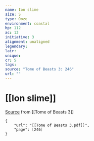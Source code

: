 ```yaml
---
name: Ion slime
size: S
type: Ooze
environment: coastal
hp: 112
ac: 13
initiative: 3
alignment: unaligned
legendary: 
lair: 
unique: 
cr: 5
tags: 
source: "Tome of Beasts 3: 246"
url: ""
---
```

# [[Ion slime]]

[Source](zotero://open-pdf/library/items/BLGR9HVR?page=246) from [[Tome of Beasts 3]]

```pdf
{
	"url": "[[Tome of Beasts 3.pdf]]",
	"page": [246]
}
```

